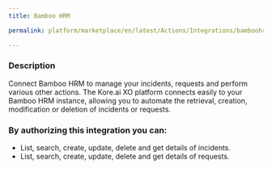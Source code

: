 ```yaml
---
title: Bamboo HRM

permalink: platform/marketplace/en/latest/Actions/Integrations/bamboohr_DESC

---
```


### Description

Connect Bamboo HRM to manage your incidents, requests and perform various other actions. The Kore.ai XO platform connects easily to your Bamboo HRM instance, allowing you to automate the retrieval, creation, modification or deletion of incidents or requests.
### By authorizing this integration you can:
- List, search, create, update, delete and get details of incidents.
- List, search, create, update, delete and get details of requests.


